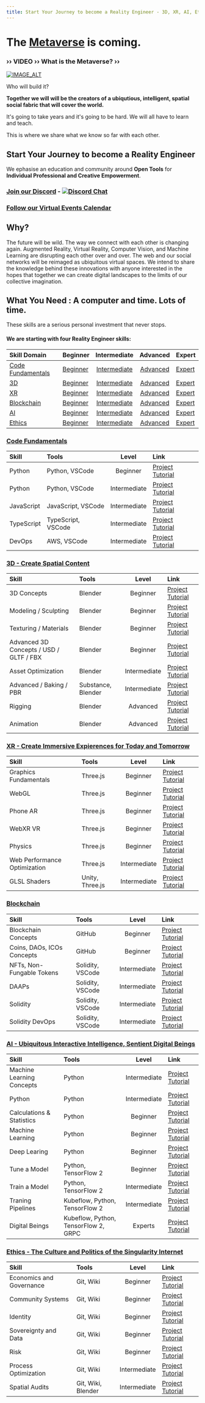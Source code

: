 ```yaml
---
title: Start Your Journey to become a Reality Engineer - 3D, XR, AI, Ethics
---
```



# The [Metaverse](https://en.wikipedia.org/wiki/Metaverse) is coming. 
### **›› VIDEO ›› What is the Metaverse? ››**

[![IMAGE_ALT](https://img.youtube.com/vi/ANO29CzQXUA/0.jpg)](https://www.youtube.com/watch?v=ANO29CzQXUA)

Who will build it?

**Together we will will be the creators of a ubiqutious, intelligent, spatial social fabric that will cover the world.** 

It's going to take years and it's going to be hard. We will all have to learn and teach.

This is where we share what we know so far with each other.

## Start Your Journey to become a Reality Engineer

We ephasise an education and community around **Open Tools** for **Individual Professional and Creative Empowerment**.

### [**Join our Discord**](https://discord.gg/Amsm5KD) - [![Discord Chat](https://img.shields.io/discord/139274054300467200.svg)](https://discord.gg/Amsm5KD)

### [**Follow our Virtual Events Calendar**](https://xrsocial.eventbrite.com)

## Why?

The future will be wild. The way we connect with each other is changing again. Augmented Reality, Virtual Reality, Computer Vision, and Machine Learning are disrupting each other over and over. The web and our social networks will be reimaged as ubiquitous virtual spaces. We intend to share the knowledge behind these innovations with anyone interested in the hopes that together we can create digital landscapes to the limits of our collective imagination.

## What You Need : A computer and time. Lots of time.
These skills are a serious personal investment that never stops.

#### We are starting with four Reality Engineer skills: 


| Skill Domain    | Beginner      | Intermediate     | Advanced     | Expert  |
| :---        |  :---   |   :----:    |   :----:    | :---          |
| [Code Fundamentals](3d/index.html)    | [Beginner](3d/index.html)      | [Intermediate](3d/index.html)     | [Advanced](3d/index.html)     | [Expert](3d/index.html)  |
| [3D](3d/index.html)    | [Beginner](3d/index.html)      | [Intermediate](3d/index.html)     | [Advanced](3d/index.html)     | [Expert](3d/index.html)  |
| [XR](3d/index.html)    | [Beginner](3d/index.html)      | [Intermediate](3d/index.html)     | [Advanced](3d/index.html)     | [Expert](3d/index.html)  |
| [Blockchain](3d/index.html)    | [Beginner](3d/index.html)      | [Intermediate](3d/index.html)     | [Advanced](3d/index.html)     | [Expert](3d/index.html)  |
| [AI](3d/index.html)    | [Beginner](3d/index.html)      | [Intermediate](3d/index.html)     | [Advanced](3d/index.html)     | [Expert](3d/index.html)  |
| [Ethics](3d/index.html)    | [Beginner](3d/index.html)      | [Intermediate](3d/index.html)     | [Advanced](3d/index.html)     | [Expert](3d/index.html)  |


### [**Code Fundamentals**](https://en.wikipedia.org/wiki/Metaverse)

| Skill      | Tools   | Level     | Link     |
| :---        |  :---   |   :----:       | :---          |
| Python      | Python, VSCode | Beginner     | [Project Tutorial](3d/beginner.html)     |
| Python      | Python, VSCode | Intermediate     | [Project Tutorial](3d/beginner.html)     |
| JavaScript      | JavaScript, VSCode | Intermediate     | [Project Tutorial](3d/beginner.html)     |
| TypeScript      | TypeScript, VSCode | Intermediate     | [Project Tutorial](3d/beginner.html)     |
| DevOps      | AWS, VSCode | Intermediate     | [Project Tutorial](3d/beginner.html)     |

### [**3D - Create Spatial Content**](https://en.wikipedia.org/wiki/Metaverse)

| Skill      | Tools | Level     | Link     |
| :---        |    :---   |  :----:        | :---          |
| 3D Concepts      | Blender | Beginner     | [Project Tutorial](3d/beginner.html)     |
| Modeling / Sculpting      | Blender | Beginner     | [Project Tutorial](3d/beginner.html)     |
| Texturing / Materials      | Blender | Beginner     | [Project Tutorial](3d/beginner.html)     |
| Advanced 3D Concepts / USD / GLTF / FBX      | Blender | Beginner     | [Project Tutorial](3d/beginner.html)     |
| Asset Optimization      | Blender | Intermediate     | [Project Tutorial](3d/beginner.html)     |
| Advanced / Baking / PBR      | Substance, Blender | Intermediate    | [Project Tutorial](3d/beginner.html)     | 
| Rigging      | Blender | Advanced     | [Project Tutorial](3d/beginner.html)     |
| Animation      | Blender | Advanced     | [Project Tutorial](3d/beginner.html)     |

### [**XR - Create Immersive Expierences for Today and Tomorrow**](https://en.wikipedia.org/wiki/Metaverse)

| Skill      | Tools  | Level     | Link     |
| :---        |    :---   |  :----:        | :---          |
| Graphics Fundamentals  | Three.js | Beginner     | [Project Tutorial](3d/beginner.html)     |
| WebGL  | Three.js | Beginner     | [Project Tutorial](3d/beginner.html)     |
| Phone AR      | Three.js | Beginner     | [Project Tutorial](3d/beginner.html)     |
| WebXR VR      | Three.js | Beginner     | [Project Tutorial](3d/beginner.html)     |
| Physics      | Three.js | Beginner     | [Project Tutorial](3d/beginner.html)     |
| Web Performance Optimization      | Three.js | Intermediate     | [Project Tutorial](3d/beginner.html)     |
| GLSL Shaders      | Unity, Three.js | Intermediate    | [Project Tutorial](3d/beginner.html)     | 

### [**Blockchain**](https://en.wikipedia.org/wiki/Metaverse)

| Skill      | Tools | Level     | Link     |
| :---        |    :---   |  :----:        | :---          |
| Blockchain Concepts      | GitHub | Beginner     | [Project Tutorial](3d/beginner.html)     |
| Coins, DAOs, ICOs Concepts      | GitHub | Beginner     | [Project Tutorial](3d/beginner.html)     |
| NFTs, Non-Fungable Tokens      | Solidity, VSCode | Intermediate     | [Project Tutorial](3d/beginner.html)     |
| DAAPs      | Solidity, VSCode | Intermediate     | [Project Tutorial](3d/beginner.html)     |
| Solidity      | Solidity, VSCode | Intermediate     | [Project Tutorial](3d/beginner.html)     |
| Solidity DevOps      | Solidity, VSCode | Intermediate     | [Project Tutorial](3d/beginner.html)     |

### [**AI - Ubiquitous Interactive Intelligence, Sentient Digital Beings**](https://en.wikipedia.org/wiki/Metaverse)

| Skill      | Tools | Level     | Link     |
| :---        |    :---   |  :----:        | :---          |
| Machine Learning Concepts      | Python | Intermediate     | [Project Tutorial](3d/beginner.html)     |
| Python      | Python | Intermediate     | [Project Tutorial](3d/beginner.html)     |
| Calculations & Statistics      | Python | Beginner     | [Project Tutorial](3d/beginner.html)     |
| Machine Learning      | Python | Beginner     | [Project Tutorial](3d/beginner.html)     |
| Deep Learing      | Python | Beginner     | [Project Tutorial](3d/beginner.html)     |
| Tune a Model      | Python, TensorFlow 2 | Beginner     | [Project Tutorial](3d/beginner.html)     |
| Train a Model      | Python, TensorFlow 2 | Intermediate     | [Project Tutorial](3d/beginner.html)     |
| Traning Pipelines      | Kubeflow, Python, TensorFlow 2 | Intermediate    | [Project Tutorial](3d/beginner.html)     | 
| Digital Beings      | Kubeflow, Python, TensorFlow 2, GRPC | Experts    | [Project Tutorial](3d/beginner.html)     | 

### [**Ethics - The Culture and Politics of the Singularity Internet**](https://en.wikipedia.org/wiki/Metaverse)

| Skill      | Tools | Level     | Link     |
| :---        |    :---   |  :----:        | :---          |
| Economics and Governance      | Git, Wiki | Beginner     | [Project Tutorial](3d/beginner.html)     |
| Community Systems      | Git, Wiki | Beginner     | [Project Tutorial](3d/beginner.html)     |
| Identity      | Git, Wiki | Beginner     | [Project Tutorial](3d/beginner.html)     |
| Sovereignty and Data      | Git, Wiki | Beginner     | [Project Tutorial](3d/beginner.html)     |
| Risk      | Git, Wiki | Beginner     | [Project Tutorial](3d/beginner.html)     |
| Process Optimization      | Git, Wiki | Intermediate     | [Project Tutorial](3d/beginner.html)     |
| Spatial Audits      | Git, Wiki, Blender | Intermediate    | [Project Tutorial](3d/beginner.html)     | 
